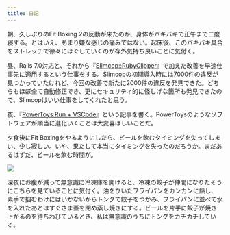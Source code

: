```yaml
---
title: 日記
---
```


朝、久しぶりのFit Boxing 2の反動が来たのか、身体がバキバキで正午まで二度寝する。とはいえ、あまり嫌な感じの痛みではない。起床後、このバキバキ具合をストレッチで徐々にほぐしていくのが存外気持ち良いことに気付く。

昼、Rails 7.0対応と、それから『[Slimcop::RubyClipper](/articles/2022-01-10-slimcop-ruby-clipper)』で加えた改善を早速仕事先に適用するという仕事をする。Slimcopの初期導入時には7000件の違反が見つかっていたけれど、今回の改善で新たに2000件の違反を発見できた。どちらもほぼ全て自動修正でき、更にセキュリティ的に怪しげな箇所も発見できたので、Slimcopはいい仕事をしてくれたと思う。

夜、『[PowerToys Run + VSCode](/articles/2022-01-11-power-toys-run-vscode)』という記事を書く。PowerToysのようなソフトウェアが順当に進化いくことは大変喜ばしいことだ。

夕食後にFit Boxingをやるようにしたら、ビールを飲むタイミングを失ってしまい、少し寂しい。いや、果たして本当にタイミングを失ったのだろうか。まだあるはずだ、ビールを飲む時間が。

![](https://i.imgur.com/X2vpiQth.jpg)

深夜にお腹が減って無意識に冷凍庫を開けると、冷凍の餃子が仲間になりたそうにこちらを見ていることに気付く。油をひいたフライパンをカンカンに熱し、素手で掴むわけにはいかないからトングで餃子をつかみ、フライパンに並べて水を入れたあとはすぐさま蓋を閉め蒸し焼きにする。ビールを片手に餃子が焼き上がるのを待ちわびているとき、私は無意識のうちにトングをカチカチしている。
